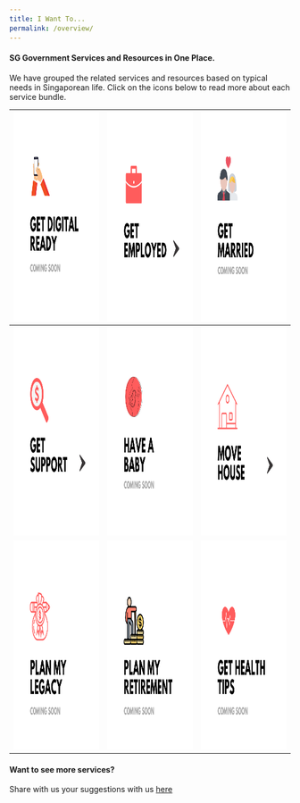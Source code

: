 ```yaml
---
title: I Want To...
permalink: /overview/
---
```


#### SG Government Services and Resources in One Place.

We have grouped the related services and resources based on typical needs in Singaporean life. Click on the icons below to read more about each service bundle.

<div class="tg-wrap"><table class="tg">
<thead>
  <tr>
     <th class="tg-baqh"><a href=""><img src="/images/06-digital-ready(coming soon).png" alt="Coming Soon" width="375" height="375"></th>
    <th class="tg-baqh"><a href="https://articles.life.gov.sg/financial-support-workers-self-employed/"><img src="/images/01-get-employed.png" alt="Employment Support" width="375" height="375"></th>
    <th class="tg-baqh"><a href=""><img src="/images/03-get-married(comingsoon).png" alt="Coming Soon" width="375" height="375"></th>
  </tr>
</thead>
<tbody>
  <tr>
    <td class="tg-baqh"><a href=""><img src="/images/02-get-support.png" alt="Govt Schemes and Benefits" width="375" height="375"></td>
    <td class="tg-baqh"><a href=""><img src="/images/04-have-baby(coming soon).png" alt="Coming Soon" width="375" height="375"></td>
    <td class="tg-baqh"><a href="/buying-a-hdb/"><img src="/images/05-move-house.png" alt="Housing and Property" width="375" height="375"></td>
  </tr>
  <tr>
    <td class="tg-baqh"><a href=""><img src="/images/07-plan-legacy (coming soon).png" alt="Coming Soon" width="375" height="375"></td>
    <td class="tg-baqh"><a href=""><img src="/images/08-plan-retirement(coming soon).png" alt="CPF and Retirement" width="375" height="375"></td>
    <td class="tg-baqh"><a href=""><img src="/images/09-stay-healthy(coming soon).png" alt="Coming Soon" width="375" height="375"></td>
  </tr>
</tbody>
</table></div>

#### Want to see more services?

Share with us your suggestions with us [here](https://form.gov.sg/5ed0995e42ee5f00110e10cc)
